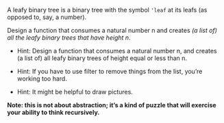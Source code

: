 A leafy binary tree is a binary tree with the symbol `'leaf` at its leafs (as opposed to, say, a number).

Design a function that consumes a natural number n and creates *(a list of) all the leafy binary trees that have height n*.

- Hint: Design a function that consumes a natural number n, and creates (a list of) all leafy binary trees of height equal or less than n.

- Hint: If you have to use filter to remove things from the list, you’re working too hard.

- Hint: It might be helpful to draw pictures.

**Note: this is not about abstraction; it’s a kind of puzzle that will exercise your ability to think recursively.**
